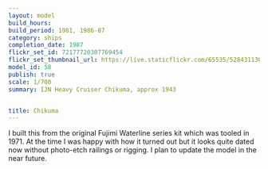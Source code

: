 ```yaml
---
layout: model
build_hours: 
build_period: 1981, 1986-87
category: ships
completion_date: 1987
flickr_set_id: 72177720307769454
flickr_set_thumbnail_url: https://live.staticflickr.com/65535/52843113087_f17f0b5cdd_m.jpg
model_id: 58
publish: true
scale: 1/700
summary: IJN Heavy Cruiser Chikuma, approx 1943


title: Chikuma
---
```


I built this from the original Fujimi Waterline series kit which was tooled in 1971. At the time I was happy with how it turned out but it looks quite dated now without photo-etch railings or rigging. I plan to update the model in the near future.
